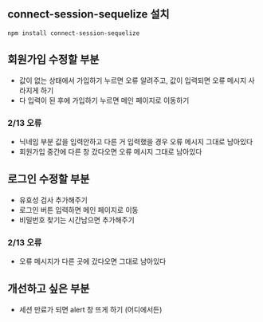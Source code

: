 ## connect-session-sequelize 설치

`npm install connect-session-sequelize`

## 회원가입 수정할 부분

- 값이 없는 상태에서 가입하기 누르면 오류 알려주고, 값이 입력되면 오류 메시지 사라지게 하기
- 다 입력이 된 후에 가입하기 누르면 메인 페이지로 이동하기

### 2/13 오류

- 닉네임 부분 값을 입력안하고 다른 거 입력했을 경우 오류 메시지 그대로 남아있다
- 회원가입 중간에 다른 창 갔다오면 오류 메시지 그대로 남아있다

## 로그인 수정할 부분

- 유효성 검사 추가해주기
- 로그인 버튼 입력하면 메인 페이지로 이동
- 비밀번호 찾기는 시간남으면 추가해주기

### 2/13 오류

- 오류 메시지가 다른 곳에 갔다오면 그대로 남아있다

## 개선하고 싶은 부분

- 세션 만료가 되면 alert 창 뜨게 하기 (어디에서든)
